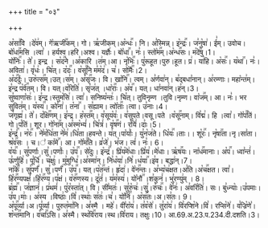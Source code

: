 +++
title = "०३"

+++


  
अ꣡सा꣢꣯वि ।दे꣣व꣢म्। गे꣡ऋजी꣢꣯कम्। गो। ऋ꣣जीकम्।अ꣡न्धः꣢꣯। नि। अ꣣स्मिन्न्। इ꣡न्द्रः꣢꣯। ज꣣नु꣡षा꣢। ई꣣म्। उवोच। बो꣡धा꣢꣯मसि ।त्वा꣣ । हर्यश्व।हरि।अश्व। यज्ञैः꣢। बो꣡धा꣢꣯। नः꣣। स्तो꣡म꣢꣯म्।अ꣡न्ध꣢꣯सः। म꣡दे꣢꣯षु।1।  
यो꣡निः꣢꣯। ते꣣। इन्द्र । स꣡द꣢꣯ने ।अ꣣कारि ।त꣢म्।आ। नृ꣡भिः꣢꣯। पु꣣रूहूत।पुरु।हूत। प्र꣢। या꣢हि। अ꣡सः꣢꣯। य꣡था꣢꣯। नः꣣।अविता꣢। वृ꣣धः꣢। चि꣣त्। द꣡दः꣢꣯। व꣡सू꣢꣯नि म꣣म꣡द꣢। च꣣। सो꣡मैः꣢꣯।2।  
अ꣡द꣢꣯र्दुः। उरु꣡त्स꣢꣯म्।उत्।स꣣म्। अ꣡सृ꣢꣯जः। वि। खा꣡नि꣢꣯। त्वम्। अ꣣र्णवा꣢न्। ब꣣द्बधा꣣नान्। अ꣢रम्णाः। महा꣡न्त꣢म्। इ꣣न्द्र प꣡र्व꣢꣯तम्। वि। यत्।व꣡रिति꣢। सृ꣣ज꣢त् ।धा꣡राः꣢꣯। अ꣡व꣢꣯। यत्। धा꣣नवा꣢न्।ह꣣न्।3।  
सु꣣ष्वाणा꣡सः꣢। इ꣣न्द्र।स्तुम꣡सि꣢। त्वा꣣। सनिष्य꣡न्तः꣢। चि꣣त्। तुविनृम्ण ।तुवि।नृम्ण। वा꣡ज꣢꣯म्। आ। नः꣣। भर सुवित꣢म्। य꣡स्य꣢꣯। को꣣ना꣢। त꣡ना꣢꣯ । स꣣ह्याम। त्वो꣡ताः꣢꣯।त्वा। उ꣣नाः।4।  
ज꣣गृह्म꣢। ते꣣। द꣡क्षि꣢꣯णम्। इ꣣न्द्र। ह꣡स्त꣢꣯म्। व꣣सूय꣡वः꣢। व꣣सुपते।वसू।पते ।व꣡सू꣢꣯नाम्। वि꣣द्म꣢। हि ।त्वा꣣। गो꣡प꣢꣯तिं।गो।प꣣तिं। शूर। गो꣡ना꣢꣯म्।अ꣣स्म꣡भ्यं꣢। चि꣣त्रं꣢। वृ꣡ष꣢꣯णं। र꣣यिं꣢।दाः꣣।5।  
इ꣡न्द्रं꣢꣯। न꣡रः꣢꣯। ने꣣म꣡धि꣢ता ने꣣म꣢।धि꣣ता।हवन्ते। य꣢त्।पा꣡र्याः꣢। यु꣣न꣡ज꣢ते। धि꣡यः꣢꣯।ताः।। शू꣡रः꣢꣯। नृ꣡षा꣢꣯ता।नृ।सा꣣ता। श्र꣡व꣢꣯सः । च।꣣ का꣡मे꣢꣯। आ। गो꣡म꣢꣯ति। व्र꣣जे꣢। भ꣣ज। त्वं꣢। नः꣣। 6।  
व꣡यः꣢꣯। सु꣣पर्णाः।सु꣣।पर्णाः꣢। उ꣡प꣢꣯। से꣣दुः। इ꣡न्द्रं꣢꣯। प्रि꣣य꣡मे꣢धाः।प्रि꣣य꣢।मे꣣धाः। ऋ꣡ष꣢꣯यः। ना꣡ध꣢꣯मानाः। अ꣡प꣢꣯। ध्वा꣣न्तं꣢।ऊ꣣र्णुहि꣢। पू꣣र्धि꣢। च꣡क्षुः꣢। मु꣣मुग्धि꣢।अ꣣स्मा꣢न्। नि꣣ध꣡या꣢।नि꣣।ध꣡या꣢꣯।इ꣣व। बद्धा꣢न्।7।  
ना꣡के꣢꣯। सु꣣पर्णं꣢। सु꣣।पर्णं꣢। उ꣡प꣢꣯। यत्।प꣡त꣢꣯न्तं। हृ꣣दा꣢। वे꣡न꣢꣯न्तः। अ꣣भ्य꣡च꣢क्षत।अ꣣ति।अ꣡च꣢꣯क्षत। त्वा꣣। हि꣡र꣢꣯ण्यपक्षं꣣।हि꣡र꣢꣯ण्य।प꣣क्षं। व꣡रु꣢꣯णस्य। दू꣣तं꣢। य꣣म꣡स्य꣢। यो꣡नौ꣢꣯ ।श꣣कुनं꣢। भु꣣रण्यु꣢म् । 8।  
ब्र꣡ह्म꣢꣯। ज꣣ज्ञानं꣢। प्र꣢थमं꣢। पु꣣र꣡स्ता꣢त्। वि। सी꣣मतः꣢। सु꣣रु꣡चः꣢।सु꣣।रु꣡चः꣢꣯। वे꣣नः꣢। अ꣣वरि꣡ति꣢। सः। बु꣣ध्न्याः꣡।उ꣣पमाः।उ꣣प।माः꣢। अ꣣स्य ।विष्ठाः꣢।वि꣣।स्थाः꣢ स꣣तः꣢।च꣣। यो꣡निं꣢꣯। अ꣡स꣢꣯तः।अ।स꣣तः। 9।  
अ꣡पू꣢꣯र्व्या।अ।पू꣣र्व्या। पुरुत꣡मा꣢नि। अ꣣स्मै । महे꣢। वी꣣रा꣡य꣢। त꣣व꣡से꣢। तु꣣रा꣡य꣢। वि꣣रप्शि꣡ने।वि꣣। रप्सि꣡ने꣢। व꣣ज्रि꣡णे꣣। श꣡न्त꣢꣯मानि। व꣡चां꣢꣯ऽसि। अ꣣स्मै। स्थ꣡वि꣢꣯राय।स्थ।वि꣣राय। तक्षुः।10।
आ.69.अ.23.प.234.दी.दशति।3।  
